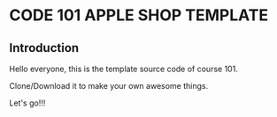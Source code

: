 # CODE 101 APPLE SHOP TEMPLATE

## Introduction

Hello everyone, this is the template source code of course 101.

Clone/Download it to make your own awesome things.

Let's go!!!

